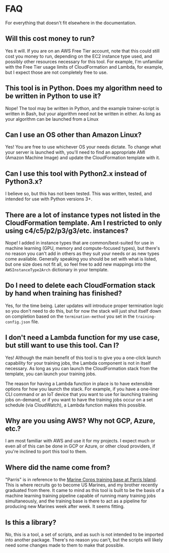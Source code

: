 # FAQ #

For everything that doesn't fit elsewhere in the documentation.

## Will this cost money to run? ##

Yes it will. If you are on an AWS Free Tier account, note that this could still cost you money to run, depending on the EC2 instance type used, and possibly other resources necessary for this tool. For example, I'm unfamiliar with the Free Tier usage limits of CloudFormation and Lambda, for example, but I expect those are not completely free to use. 

## This tool is in Python. Does my algorithm need to be written in Python to use it? ##

Nope! The tool may be written in Python, and the example trainer-script is written in Bash, but your algorithm need not be written in either. As long as your algorithm can be launched from a Linux

## Can I use an OS other than Amazon Linux? ##

Yes! You are free to use whichever OS your needs dictate. To change what your server is launched with, you'll need to find an appropriate AMI (Amazon Machine Image) and update the CloudFormation template with it.

## Can I use this tool with Python2.x instead of Python3.x? ##

I believe so, but this has not been tested. This was written, tested, and intended for use with Python versions 3+.

## There are a lot of instance types not listed in the CloudFormation template. Am I restricted to only using c4/c5/p2/p3/g3/etc. instances? ##

Nope! I added in instance types that are common/best-suited for use in machine learning (GPU, memory and compute-focused types), but there's no reason you can't add in others as they suit your needs or as new types come available. Generally speaking you should be set with what is listed, but one size does not fit all, so feel free to add new mappings into the `AWSInstanceType2Arch` dictionary in your template.

## Do I need to delete each CloudFormation stack by hand when training has finished? ##

Yes, for the time being. Later updates will introduce proper termination logic so you don't need to do this, but for now the stack will just shut itself down on completion based on the `termination-method` you set in the `training-config.json` file.

## I don't need a Lambda function for my use case, but still want to use this tool. Can I? ##

Yes! Although the main benefit of this tool is to give you a one-click launch capability for your training jobs, the Lambda component is not in itself necessary. As long as you can launch the CloudFormation stack from the template, you can launch your training jobs. 

The reason for having a Lambda function in place is to have extensible options for how you launch the stack. For example, if you have a one-liner CLI command or an IoT device that you want to use for launching training jobs on-demand, or if you want to have the training jobs occur on a set schedule (via CloudWatch), a Lambda function makes this possible.

## Why are you using AWS? Why not GCP, Azure, etc.? ##

I am most familiar with AWS and use it for my projects. I expect much or even all of this can be done in GCP or Azure, or other cloud providers, if you're inclined to port this tool to them.

## Where did the name come from? ##

"Parris" is in reference to the [Marine Corps training base at Parris Island](https://en.wikipedia.org/wiki/Marine_Corps_Recruit_Depot_Parris_Island). This is where recruits go to become US Marines, and my brother recently graduated from there. It came to mind as this tool is built to be the basis of a machine learning training pipeline capable of running many training jobs simultaneously, and the training base is there to act as a pipeline for producing new Marines week after week. It seems fitting.

## Is this a library? ##

No, this is a tool, a set of scripts, and as such is not intended to be imported into another package. There's no reason you can't, but the scripts will likely need some changes made to them to make that possible.